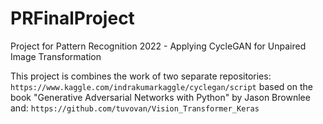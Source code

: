 # PRFinalProject
Project for Pattern Recognition 2022 - Applying CycleGAN for Unpaired Image Transformation

This project is combines the work of two separate repositories:
```https://www.kaggle.com/indrakumarkaggle/cyclegan/script``` based on the book "Generative Adversarial Networks 
with Python" by Jason Brownlee
and:
```https://github.com/tuvovan/Vision_Transformer_Keras```